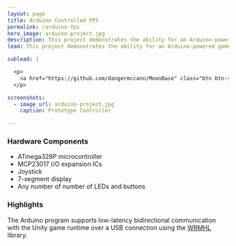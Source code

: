 ```yaml
---
layout: page
title: Arduino Controlled FPS
permalink: /arduino-fps
hero_image: arduino-project.jpg
description: This project demonstrates the ability for an Arduino-powered game controller to be used as an input source for a FPS game developed in Unity.  
lead: This project demonstrates the ability for an Arduino-powered game controller to be used as an input source for a FPS game developed in Unity.  

sublead: |

  <p>
    <a href="https://github.com/dangermccann/MoonBase" class="btn btn-secondary px-4 py-2 btn-sm">Source Code</a>
  </p>

screenshots:
  - image_url: arduino-project.jpg
    caption: Prototype Controller 

---
```

### Hardware Components
- ATmega328P microcontroller
- MCP23017 I/O expansion ICs
- Joystick
- 7-segment display 
- Any number of number of LEDs and buttons

### Highlights

The Arduino program supports low-latency bidirectional communication with the Unity game runtime over a USB connection using the [WRMHL](https://github.com/relativty/wrmhl) library.  

